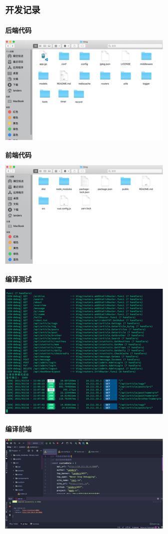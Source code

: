 # 开发记录

## 后端代码

![](code_backend.png)

## 前端代码

![](code_frontend.png)

## 编译测试

![](compile.png)

## 编译前端

![](compile_front.png)

